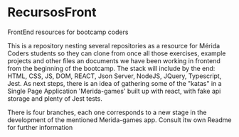 # RecursosFront
FrontEnd resources for bootcamp coders

This is a repository nesting several repositories as a resource for Mérida Coders students so they can clone from once all those exercises, example projects and other files an documents we have been working in frontend from the beginning of the bootcamp.
The stack will include by the end: HTML, CSS, JS, DOM, REACT, Json Server, NodeJS, JQuery, Typescript, Jest.
As next steps, there is an idea of gathering some of the "katas" in a Single Page Application 'Merida-games' built up with react, with fake api storage and plenty of Jest tests.

There is four branches, each one corresponds to a new stage in the development of the mentioned Merida-games app. Consult itw own Readme for further information